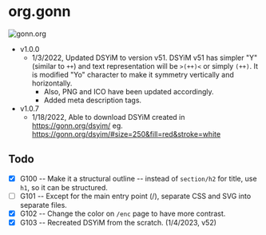 # org.gonn

![gonn.org](https://gonn.org/dsyim.svg "DSYiM")

- v1.0.0
    - 1/3/2022, Updated DSYiM to version v51. DSYiM v51 has simpler "Y" (similar to `++`) 
        and text representation will be `>(++)<` or simply `(++)`. It is modified "Yo" 
        character to make it symmetry vertically and horizontally.
        - Also, PNG and ICO have been updated accordingly.
        - Added meta description tags.
- v1.0.7
    - 1/18/2022, Able to download DSYiM created in https://gonn.org/dsyim/ 
        eg. https://gonn.org/dsyim/#size=250&fill=red&stroke=white


## Todo

- [X] G100 -- Make it a structural outline -- instead of `section/h2` for title, 
    use `h1`, so it can be structured.
- [ ] G101 -- Except for the main entry point (/), separate CSS and SVG into separate
    files.
- [X] G102 -- Change the color on `/enc` page to have more contrast.
- [X] G103 -- Recreated DSYiM from the scratch. (1/4/2023, v52)
